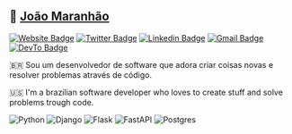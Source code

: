 ## 👋 [João Maranhão](http://joaomaranhao.com.br)

[![Website Badge](https://img.shields.io/badge/website-000000?style=flat-square&logo=About.me&logoColor=white)](https://joaomaranhao.com.br)
[![Twitter Badge](https://img.shields.io/badge/-@joaofmaranhao-1ca0f1?style=flat-square&labelColor=1ca0f1&logo=twitter&logoColor=white&link=https://twitter.com/joaofmaranhao)](https://twitter.com/joaofmaranhao) [![Linkedin Badge](https://img.shields.io/badge/-joaofmaranhao-blue?style=flat-square&logo=Linkedin&logoColor=white&link=https://www.linkedin.com/in/joaofmaranhao/)](https://www.linkedin.com/in/joaofmaranhao)
[![Gmail Badge](https://img.shields.io/badge/-joaofelipemaranhao@gmail.com-c14438?style=flat-square&logo=Gmail&logoColor=white&link=mailto:joaofelipemaranhao@gmail.com)](mailto:joaofelipemaranhao@gmail.com)
[![DevTo Badge](https://img.shields.io/badge/dev.to-0A0A0A?style=flat-square&logo=devdotto&logoColor=white)](https://dev.to/joaomaranhao)


:brazil: Sou um desenvolvedor de software que adora criar coisas novas e resolver problemas através de código.

:us: I'm a brazilian software developer who loves to create stuff and solve problems trough code.

![Python](https://img.shields.io/badge/python-3670A0?style=for-the-badge&logo=python&logoColor=ffdd54)
![Django](https://img.shields.io/badge/django-%23092E20.svg?style=for-the-badge&logo=django&logoColor=white)
![Flask](https://img.shields.io/badge/flask-%23000.svg?style=for-the-badge&logo=flask&logoColor=white)
![FastAPI](https://img.shields.io/badge/FastAPI-005571?style=for-the-badge&logo=fastapi)
![Postgres](https://img.shields.io/badge/postgres-%23316192.svg?style=for-the-badge&logo=postgresql&logoColor=white)
